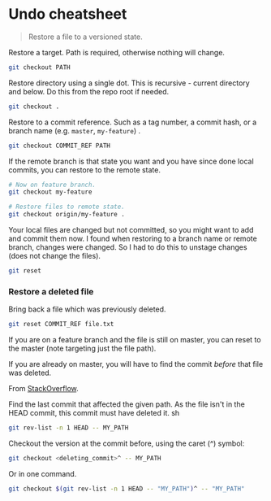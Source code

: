 # Undo cheatsheet
> Restore a file to a versioned state.


Restore a target. Path is required, otherwise nothing will change.

```sh
git checkout PATH
```

Restore directory using a single dot. This is recursive - current directory and below. Do this from the repo root if needed.

```sh
git checkout .
```

Restore to a commit reference. Such as a tag number, a commit hash, or a branch name (e.g. `master`, `my-feature`) .

```sh
git checkout COMMIT_REF PATH
```

If the remote branch is that state you want and you have since done local commits, you can restore to the remote state.

```sh
# Now on feature branch.
git checkout my-feature

# Restore files to remote state.
git checkout origin/my-feature .
```

Your local files are changed but not committed, so you might want to add and commit them now. I found when restoring to a branch name or remote branch, changes were changed. So I had to do this to unstage changes (does not change the files).

```sh
git reset
```

### Restore a deleted file

Bring back a file which was previously deleted.

```sh
git reset COMMIT_REF file.txt
```

If you are on a feature branch and the file is still on master, you can reset to the master (note targeting just the file path).

If you are already on master, you will have to find the commit _before_ that file was deleted.

From [StackOverflow](https://stackoverflow.com/questions/953481/find-and-restore-a-deleted-file-in-a-git-repository?rq=1).

Find the last commit that affected the given path. As the file isn't in the HEAD commit, this commit must have deleted it.
sh

```sh
git rev-list -n 1 HEAD -- MY_PATH
```

Checkout the version at the commit before, using the caret (^) symbol:

```sh
git checkout <deleting_commit>^ -- MY_PATH
```

Or in one command.

```sh
git checkout $(git rev-list -n 1 HEAD -- "MY_PATH")^ -- "MY_PATH"
```
<!--stackedit_data:
eyJoaXN0b3J5IjpbMjE1NDE5MzA0XX0=
-->
